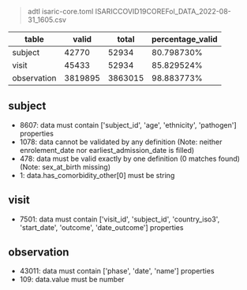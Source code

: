 >adtl isaric-core.toml ISARICCOVID19COREFol_DATA_2022-08-31_1605.csv

|table          |valid  |total  |percentage_valid|
|---------------|-------|-------|----------------|
|subject        |42770  |52934  |80.798730% |
|visit          |45433  |52934  |85.829524% |
|observation    |3819895        |3863015        |98.883773% |

## subject

* 8607: data must contain ['subject_id', 'age', 'ethnicity', 'pathogen'] properties
* 1078: data cannot be validated by any definition (Note: neither enrolement_date nor earliest_admission_date is filled)
* 478: data must be valid exactly by one definition (0 matches found) (Note: sex_at_birth missing)
* 1: data.has_comorbidity_other[0] must be string

## visit

* 7501: data must contain ['visit_id', 'subject_id', 'country_iso3', 'start_date', 'outcome', 'date_outcome'] properties

## observation

* 43011: data must contain ['phase', 'date', 'name'] properties
* 109: data.value must be number
